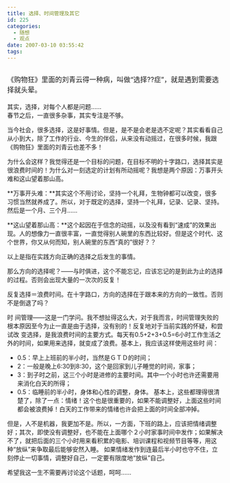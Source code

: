 ```yaml
---
title: 选择、时间管理及其它
id: 225
categories:
  - 随想
  - 观点
date: 2007-03-10 03:55:42
tags:
---
```


<div id="firstpost" class="post">

## <span class="Apple-style-span" style="font-weight:normal;font-size:16px;">《购物狂》里面的刘青云得一种病，叫做“选择??症”，就是遇到需要选择就头晕。</span>

<div class="content">
<div id="excerpt">其实，选择，对每个人都是问题……</div>
春节之后，一直很多杂事，其实专注是不够。

当今社会，很多选择，这是好事情。但是，是不是会老是选不定呢？其实看看自己从小到大，除了工作的行业、今生的伴侣，从来没有动摇过，在很多时候，我跟《购物狂》里面的刘青云也差不多！

为什么会这样？我觉得还是一个目标的问题，在目标不明的十字路口，选择其实是很浪费时间的！为什么对一刻选定的计划有所动摇呢？我想是两个原因：万事开头难和这山望着那山高。

**万事开头难：**其实这个不用讨论，坚持一个礼拜，生物钟都可以改变，很多习惯当然就养成了。所以，对于既定的选择，坚持一个礼拜，记录、记录、坚持。然后是一个月、三个月……

**这山望着那山高：**这个起因在于信念的动摇，以及没有看到“速成”的效果出现。人的想像力一直很丰富，一直觉得别人碗里的东西比较好。但是这个时代、这个世界，你又从何而知，别人碗里的东西“真的”很好？？

以上是指在实践方向正确的选择之后发生的事情。

那么方向的选择呢？——与时俱进，这个不能忘记，应该忘记的是到此为止的选择的过程。否则会出现大量的一次次的反复！

反复选择＝浪费时间。在十字路口，方向的选择在于跟本来的方向的一致性。否则不是倒退了吗？

时 间管理——这是一门学问。我不想扯得这么大，对于我而言，时间管理失败的根本原因至今为止一直是由于选择，没有别的！反复地对于当前实践的怀疑，和尝试改 变选择，是我浪费时间的主要方式。每天有0.5+2+3+0.5=6小时工作生活之外的时间，如果用来选择，就变成了浪费。基本上，我应该这样使用这些时 间：

*   0.5：早上上班前的半小时，当然是ＧＴＤ的时间；
*   2：一般是晚上6:30到8:30，这个是回家到儿子睡觉的时间，家事；
*   3：到子时之前，这三个小时是进修的主要时间。其中一个小时也许还需要用来消化白天的所得；
*   0.5：临睡前的半小时，身体和心性的调整，身体。
基本上，这些都理得很清楚了，除了一点：情绪！这个也是很重要的，如果不能调整好，上面这些时间都会被浪费掉！白天的工作带来的情绪也许会把上面的时间全部冲掉。

但是，人不是机器，我更加不是。所以，一方面，下班的路上，应该把情绪调整好；其次，即使没有调整好，也不能在上面哪个２小时家事时间中发作；如果解决不了，就把后面的三个小时用来看积累的电影、培训课程和视频节目等等，用这种“放纵”来争取最后能够安然入睡。
如果情绪发作到连最后半小时也守不住，立刻停止一切事情，调整好自己，一定要有限度地“放纵”自己。

希望我这一生不需要再讨论这个话题，呵呵……</div>
</div>